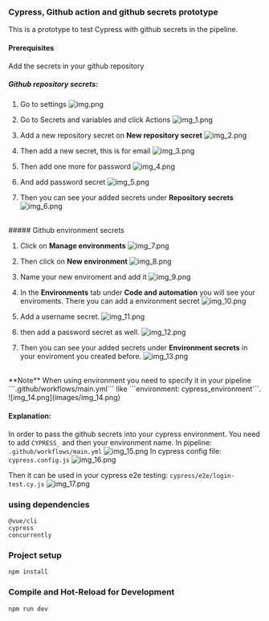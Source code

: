 ### Cypress, Github action and github secrets prototype 

This is a prototype to test Cypress with github secrets in the pipeline.

#### Prerequisites 
Add the secrets in your github repository
##### Github repository secrets:

1. Go to settings
![img.png](images/img.png)


2. Go to Secrets and variables and click Actions
![img_1.png](images/img_1.png)

3. Add a new repository secret on **New repository secret**
![img_2.png](images/img_2.png)


4. Then add a new secret, this is for email
![img_3.png](images/img_3.png)

5. Then add one more for password
![img_4.png](images/img_4.png)


6. And add password secret
![img_5.png](images/img_5.png)

7. Then you can see your added secrets under **Repository secrets**
![img_6.png](images/img_6.png)

<br>
##### Github environment secrets

1. Click on **Manage environments**
![img_7.png](images/img_7.png)

2. Then click on **New environment**
![img_8.png](images/img_8.png)

3. Name your new enviroment and add it
![img_9.png](images/img_9.png)

4.  In the **Environments** tab under **Code and automation** you will see your enviroments. There you can add a environment secret
![img_10.png](images/img_10.png)

5. Add a username secret.
![img_11.png](images/img_11.png)

6. then add a password secret as well. 
![img_12.png](images/img_12.png)

7. Then you can see your added secrets under **Environment secrets** in your enviroment you created before.
![img_13.png](images/img_13.png)

<br>
**Note**
When using environment you need to specify it in your pipeline ```.github/workflows/main.yml``` like ```environment: cypress_environment```.
![img_14.png](images/img_14.png)


#### Explanation: 
In order to pass the github secrets into your cypress environment. You need to add
```CYPRESS_``` and then your environment name.
In pipeline: ```.github/workflows/main.yml```
![img_15.png](img_15.png)
In cypress config file: ```cypress.config.js```
![img_16.png](img_16.png)

Then it can be used in your cypress e2e testing: ```cypress/e2e/login-test.cy.js```
![img_17.png](img_17.png)

### using dependencies
```
@vue/cli
cypress
concurrently
```

### Project setup
```
npm install
```

### Compile and Hot-Reload for Development

```
npm run dev
```
